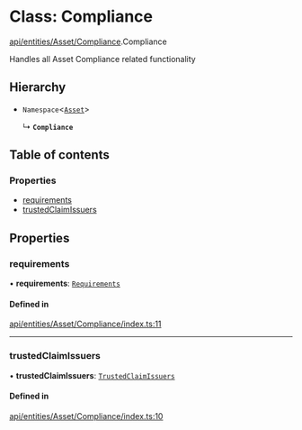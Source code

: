 # Class: Compliance

[api/entities/Asset/Compliance](../wiki/api.entities.Asset.Compliance).Compliance

Handles all Asset Compliance related functionality

## Hierarchy

- `Namespace`<[`Asset`](../wiki/api.entities.Asset.Asset)\>

  ↳ **`Compliance`**

## Table of contents

### Properties

- [requirements](../wiki/api.entities.Asset.Compliance.Compliance#requirements)
- [trustedClaimIssuers](../wiki/api.entities.Asset.Compliance.Compliance#trustedclaimissuers)

## Properties

### requirements

• **requirements**: [`Requirements`](../wiki/api.entities.Asset.Compliance.Requirements.Requirements)

#### Defined in

[api/entities/Asset/Compliance/index.ts:11](https://github.com/PolymathNetwork/polymesh-sdk/blob/31dfa0dc/src/api/entities/Asset/Compliance/index.ts#L11)

___

### trustedClaimIssuers

• **trustedClaimIssuers**: [`TrustedClaimIssuers`](../wiki/api.entities.Asset.Compliance.TrustedClaimIssuers.TrustedClaimIssuers)

#### Defined in

[api/entities/Asset/Compliance/index.ts:10](https://github.com/PolymathNetwork/polymesh-sdk/blob/31dfa0dc/src/api/entities/Asset/Compliance/index.ts#L10)
